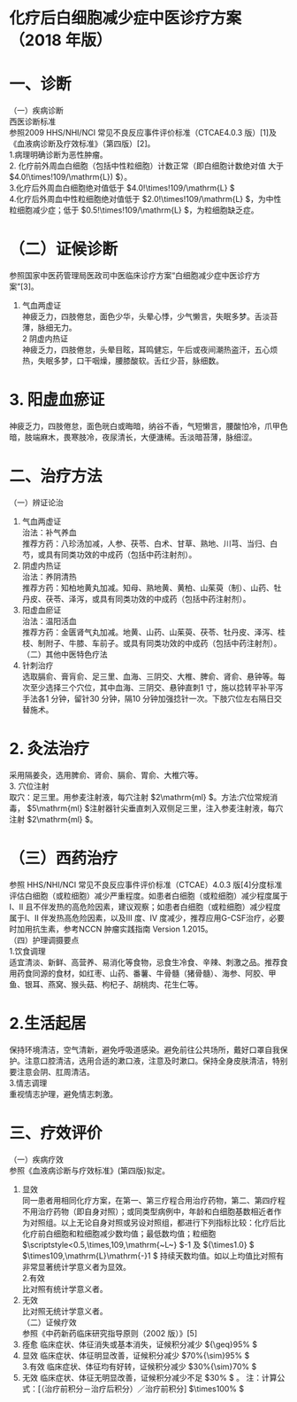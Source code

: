 # 化疗后白细胞减少症中医诊疗方案 （2018 年版）  
# 一、诊断  
（一）疾病诊断  
西医诊断标准  
参照2009 HHS/NHI/NCI 常见不良反应事件评价标准（CTCAE4.0.3 版）[1]及《血液病诊断及疗效标准》（第四版）[2]。  
1.病理明确诊断为恶性肿瘤。  
2. 化疗前外周血白细胞（包括中性粒细胞）计数正常（即白细胞计数绝对值 大于 $4.0\!\times\!109/\mathrm{L}) $）。  
3.化疗后外周血白细胞绝对值低于 $4.0\!\times\!109/\mathrm{L} $  
4.化疗后外周血中性粒细胞绝对值低于 $2.0\!\times\!109/\mathrm{L} $，为中性粒细胞减少症；低于 $0.5\!\times\!109/\mathrm{L} $，为粒细胞缺乏症。  
# （二）证候诊断  
参照国家中医药管理局医政司中医临床诊疗方案“白细胞减少症中医诊疗方案”[3]。  
1. 气血两虚证  
神疲乏力，四肢倦怠，面色少华，头晕心悸，少气懒言，失眠多梦。舌淡苔薄，脉细无力。  
2  阴虚内热证  
神疲乏力，四肢倦怠，头晕目眩，耳鸣健忘，午后或夜间潮热盗汗，五心烦热，失眠多梦，口干咽燥，腰膝酸软。舌红少苔，脉细数。  
# 3. 阳虚血瘀证  
神疲乏力，四肢倦怠，面色晄白或晦暗，纳谷不香，气短懒言，腰酸怕冷，爪甲色暗，肢端麻木，畏寒肢冷，夜尿清长，大便溏稀。舌淡暗苔薄，脉细涩。  
# 二、治疗方法  
（一）辨证论治  
1. 气血两虚证  
治法：补气养血  
推荐方药：八珍汤加减，人参、茯苓、白术、甘草、熟地、川芎、当归、白芍，或具有同类功效的中成药（包括中药注射剂）。  
2. 阴虚内热证  
治法：养阴清热  
推荐方药：知柏地黄丸加减。知母、熟地黄、黄柏、山茱萸（制）、山药、牡丹皮、茯苓、泽泻，或具有同类功效的中成药（包括中药注射剂）。  
3. 阳虚血瘀证  
治法：温阳活血  
推荐方药：金匮肾气丸加减。地黄、山药、山茱萸、茯苓、牡丹皮、泽泻、桂枝、制附子、牛膝、车前子。或具有同类功效的中成药（包括中药注射剂）。  
（二）其他中医特色疗法  
1. 针刺治疗  
选取膈俞、膏肓俞、足三里、血海、三阴交、大椎、脾俞、肾俞、悬钟等。每次至少选择三个穴位，其中血海、三阴交、悬钟直刺1 寸，施以捻转平补平泻手法各1 分钟，留针30 分钟，隔10 分钟加强捻针一次。下肢穴位左右隔日交替施术。  
# 2. 灸法治疗  
采用隔姜灸，选用脾俞、肾俞、膈俞、胃俞、大椎穴等。  
3. 穴位注射  
取穴：足三里。用参麦注射液，每穴注射 $2\mathrm{ml} $。方法:穴位常规消毒， $5\mathrm{ml} $注射器针尖垂直刺入双侧足三里，注入参麦注射液，每穴注射 $2\mathrm{ml} $。  
# （三）西药治疗  
参照 HHS/NHI/NCI 常见不良反应事件评价标准（CTCAE）4.0.3 版[4]分度标准评估白细胞（或粒细胞）减少严重程度。如患者白细胞（或粒细胞）减少程度属于I、II 且不伴发热的高危险因素，建议观察；如患者白细胞（或粒细胞）减少程度属于I、II 伴发热高危险因素，以及III 度、IV 度减少，推荐应用G-CSF治疗，必要时加用抗生素，参考NCCN 肿瘤实践指南 Version 1.2015。  
（四）护理调摄要点  
1.饮食调理  
适宜清淡、新鲜、高营养、易消化等食物，忌食生冷食、辛辣、刺激之品。推荐食用药食同源的食材，如红枣、山药、番薯、牛骨髓（猪骨髓）、海参、阿胶、甲鱼、银耳、燕窝、猴头菇、枸杞子、胡桃肉、花生仁等。  
# 2.生活起居  
保持环境清洁，空气清新，避免呼吸道感染。避免前往公共场所，戴好口罩自我保护。注意口腔清洁，选用合适的漱口液，注意及时漱口。保持全身皮肤清洁，特别要注意会阴、肛周清洁。  
3.情志调理  
重视情志护理，避免情志刺激。  
# 三、疗效评价  
（一）疾病疗效  
参照《血液病诊断与疗效标准》(第四版)拟定。  
1. 显效  
同一患者用相同化疗方案，在第一、第三疗程合用治疗药物，第二、第四疗程不用治疗药物（即自身对照）；或同类型病例中，年龄和白细胞基数相近者作为对照组。以上无论自身对照或另设对照组，都进行下列指标比较：化疗后比化疗前白细胞和粒细胞减少数均值；最低数均值；粒细胞 $\scriptstyle<0.5\,\times\,109\,\mathrm{~L~} $-1 及 ${\times1.0} $ $\times109\,\mathrm{L}\mathrm{-}1 $ 持续天数均值。如以上均值比对照有非常显著统计学意义者为显效。  
2.有效  
比对照有统计学意义者。  
3. 无效  
比对照无统计学意义者。  
（二）证候疗效  
参照《中药新药临床研究指导原则（2002 版）》[5]  
1. 痊愈   临床症状、体征消失或基本消失，证候积分减少 ${\geq}95\% $  
2. 显效   临床症状、体征明显改善，证候积分减少 $70\%{\sim}95\% $  
3.有效 临床症状、体征均有好转，证候积分减少 $30\%{\sim}70\% $  
4. 无效   临床症状、体征无明显改善，证候积分减少不足 $30\% $ 。   注：计算公式：[（治疗前积分－治疗后积分）／治疗前积分] $\times100\% $  